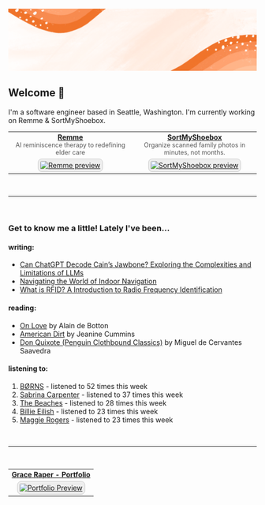 ![](https://github.com/grace-raper/grace-raper/blob/main/github-readme-header.gif)
## Welcome 👋
I'm a software engineer based in Seattle, Washington. I'm currently working on Remme & SortMyShoebox.
<table>
  <tr>
    <td align="center" width="50%">
      <a href="https://tryremme.com" target="_blank">
        <strong>Remme</strong>
      </a>
      <div style="font-size: 0.9em; color: #555;">
        AI reminiscence therapy to redefining elder care
      </div>
    </td>
    <td align="center" width="50%">
      <a href="https://sortmyshoebox.com" target="_blank">
        <strong>SortMyShoebox</strong>
      </a>
      <div style="font-size: 0.9em; color: #555;">
        Organize scanned family photos in minutes, not months.
      </div>
    </td>
  </tr>
  <tr>
    <td align="center" width="50%">
      <a href="https://tryremme.com" target="_blank">
        <img 
          src="https://tryremme.com/social-preview.png" 
          alt="Remme preview" 
          style="border:1px solid #ccc; border-radius:8px; padding:4px; width:90%; aspect-ratio: 16/9; object-fit: cover; background-color: #eee;" 
          onerror="this.onerror=null;this.src='https://via.placeholder.com/1280x720?text=Remme';" />
      </a>
    </td>
    <td align="center" width="50%">
      <a href="https://sortmyshoebox.com" target="_blank">
        <img 
          src="https://sortmyshoebox.com/social-preview.png" 
          alt="SortMyShoebox preview" 
          style="border:1px solid #ccc; border-radius:8px; padding:4px; width:90%; aspect-ratio: 16/9; object-fit: cover; background-color: #eee;" 
          onerror="this.onerror=null;this.src='https://via.placeholder.com/1280x720?text=SortMyShoebox';" />
      </a>
    </td>
  </tr>
</table>

<br/>

---
<br/>

### Get to know me a little! Lately I've been...

#### writing: 
- [Can ChatGPT Decode Cain’s Jawbone? Exploring the Complexities and Limitations of LLMs](https://medium.com/@graceiraper/can-chatgtp-decode-cains-jawbone-f1b479cf083e)
- [Navigating the World of Indoor Navigation](https://medium.com/@graceiraper/navigating-the-world-of-indoor-navigation-7b71f15d72c4)
- [What is RFID? A Introduction to Radio Frequency Identification](https://medium.com/@graceiraper/what-is-rfid-technology-615c47b8c411)
  
#### reading:
   <!-- GOODREADS-LIST:START -->
- [On Love](https://www.goodreads.com/review/show/5925688481?utm_medium=api&utm_source=rss) by Alain de Botton
- [American Dirt](https://www.goodreads.com/review/show/7693530511?utm_medium=api&utm_source=rss) by Jeanine Cummins
- [Don Quixote (Penguin Clothbound Classics)](https://www.goodreads.com/review/show/6315059304?utm_medium=api&utm_source=rss) by Miguel de Cervantes Saavedra
<!-- GOODREADS-LIST:END -->

#### listening to:
<!-- LASTFM-TOP-ARTIST:START -->
1. [BØRNS](https://www.last.fm/music/B%C3%98RNS) - listened to 52 times this week
2. [Sabrina Carpenter](https://www.last.fm/music/Sabrina+Carpenter) - listened to 37 times this week
3. [The Beaches](https://www.last.fm/music/The+Beaches) - listened to 28 times this week
4. [Billie Eilish](https://www.last.fm/music/Billie+Eilish) - listened to 23 times this week
5. [Maggie Rogers](https://www.last.fm/music/Maggie+Rogers) - listened to 23 times this week
<!-- LASTFM-TOP-ARTIST:STOP -->

<br/>

---
<br/>

<table>
  <tr>
    <td align="center" width="100%">
      <a href="https://graceraper.com" target="_blank">
        <strong>Grace Raper - Portfolio</strong>
      </a>
    </td>
  </tr>
  <tr>
    <td align="center" width="50%">
      <a href="https://graceraper.com" target="_blank">
        <img 
          src="https://graceraper.com/social-preview.png" 
          alt="Portfolio Preview" 
          style="border:1px solid #ccc; border-radius:8px; padding:4px; width:90%; aspect-ratio: 16/9; object-fit: cover; background-color: #eee;" 
          onerror="this.onerror=null;this.src='https://via.placeholder.com/1280x720?text=Porfolio';" />
      </a>
    </td>
  </tr>
</table>

<!--
**grace-raper/grace-raper** is a ✨ _special_ ✨ repository because its `README.md` (this file) appears on your GitHub profile.

Here are some ideas to get you started:

- 🔭 I’m currently working on ...
- 🌱 I’m currently learning ...
- 👯 I’m looking to collaborate on ...
- 🤔 I’m looking for help with ...
- 💬 Ask me about ...
- 📫 How to reach me: ...
- 😄 Pronouns: ...
- ⚡ Fun fact: ...
- 🔭 I’m currently on a journey to build **great** things
- 🌱 I’m currently learning **everything** 🤓
- 🤝 I’m looking for help with **finding projects to contribute to!**
- 💬 Ask me about **open source, web development, and community management**
- 📫 Reach me out at
<div>
<details>
  <summary>🧑 More about me</summary>
</details>
</p>
-->
